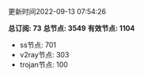 更新时间2022-09-13 07:54:26

**总订阅: 73**
**总节点: 3549**
**有效节点: 1104**
- ss节点: 701
- v2ray节点: 303
- trojan节点: 100
